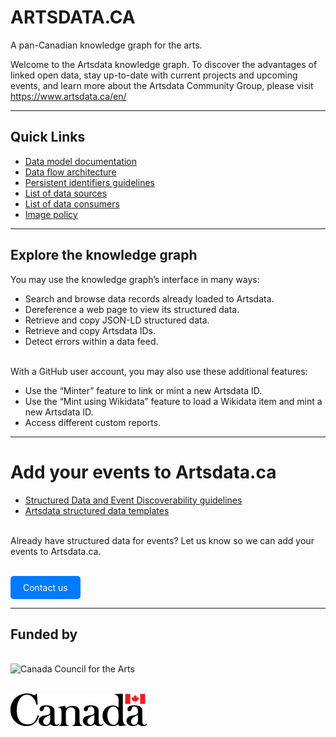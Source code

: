 

# ARTSDATA.CA

A pan-Canadian knowledge graph for the arts.

Welcome to the Artsdata knowledge graph. To discover the advantages of linked open data, stay up-to-date with current projects and upcoming events, and learn more about the Artsdata Community Group, please visit https://www.artsdata.ca/en/

---

## Quick Links

- [Data model documentation](https://culturecreates.github.io/artsdata-data-model/)
- [Data flow architecture](https://culturecreates.github.io/artsdata-data-model/architecture/overview.html)
- [Persistent identifiers guidelines](https://github.com/culturecreates/artsdata-data-model/blob/master/id-and-uri-guidelines.md)
- [List of data sources](https://kg.artsdata.ca/query/show?sparql=feeds_all&title=Data+Feeds)
- [List of data consumers](/en/doc/data-consumers)
- [Image policy](/en/doc/image-policy)

---

## Explore the knowledge graph

You may use the knowledge graph’s interface in many ways:

- Search and browse data records already loaded to Artsdata.
- Dereference a web page to view its structured data.
- Retrieve and copy JSON-LD structured data.
- Retrieve and copy Artsdata IDs.
- Detect errors within a data feed.

<br>With a GitHub user account, you may also use these additional features:</br>

- Use the “Minter” feature to link or mint a new Artsdata ID.
- Use the “Mint using Wikidata” feature to load a Wikidata item and mint a new Artsdata ID.
- Access different custom reports.

---

# Add your events to Artsdata.ca

- [Structured Data and Event Discoverability guidelines](https://www.artsdata.ca/en/resources/structured-data)
- [Artsdata structured data templates](https://culturecreates.github.io/artsdata-data-model/gabarits-jsonld/README.html)

<br>Already have structured data for events? Let us know so we can add your events to Artsdata.ca.</br>

<br><!-- HTML button-like link -->
<a href="mailto:support@culturecreates.com?subject=Artsdata.ca%20participation&body=My%20website%20has%20structured%20data.%20Please%20add%20it%20to%20artsdata.ca." style="display: inline-block; padding: 10px 20px; color: white; background-color: #007BFF; text-decoration: none; border-radius: 5px;">Contact us</a></br>

---

## Funded by

</br>![Canada Council for the Arts](https://canadacouncil.ca/-/media/Images/CCA/Design_Elements/Logos/CCFA-logo-full-en.svg?la=en&hash=F297C9D9740B613B144255DF6A5FDE48869615EC)</br>

</br>![Government of Canada](/public/images/Canada_Wordmark_small.png)</br>
